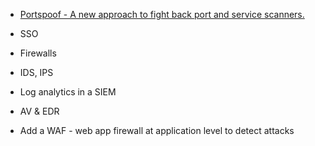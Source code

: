 - [Portspoof - A new approach to fight back port and service scanners.](https://drk1wi.github.io/portspoof/)

- SSO
- Firewalls
- IDS, IPS
- Log analytics in a SIEM
- AV & EDR
- Add a WAF - web app firewall at application level to detect attacks